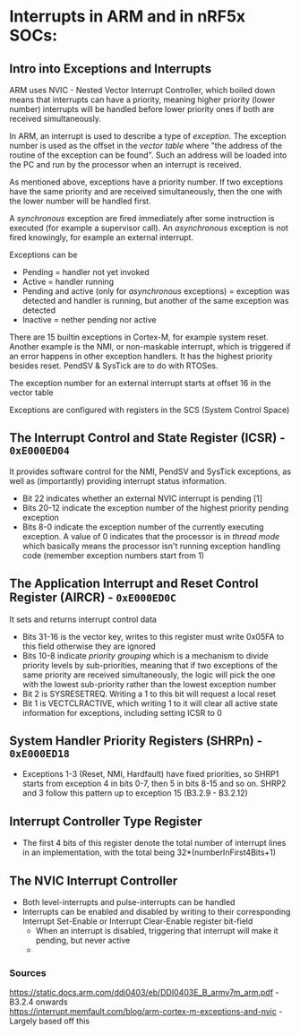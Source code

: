 # Interrupts in ARM and in nRF5x SOCs:
## Intro into Exceptions and Interrupts
ARM uses NVIC - Nested Vector Interrupt Controller, which boiled down means that interrupts can have a priority, meaning higher priority (lower number) interrupts will be handled before lower priority ones if both are received simultaneously.

In ARM, an interrupt is used to describe a type of _exception_. The exception number is used as the offset in the _vector table_ where "the address of the routine of the exception can be found". Such an address will be loaded into the PC and run by the processor when an interrupt is received.

As mentioned above, exceptions have a priority number. If two exceptions have the same priority and are  received simultaneously, then the one with the lower number will be handled first.

A _synchronous_ exception are fired immediately after some instruction is executed (for example a  supervisor call). An _asynchronous_ exception is not fired knowingly, for example an external interrupt.

Exceptions can be
- Pending = handler not yet invoked
- Active = handler running
- Pending and active (only for _asynchronous_ exceptions) = exception was detected and handler is running, but another of the same exception was detected
- Inactive = nether pending nor active

There are 15 builtin exceptions in Cortex-M, for example system reset. Another example is the NMI, or  non-maskable interrupt, which is triggered if an error happens in other exception handlers. It has the highest priority besides reset. PendSV & SysTick are to do with RTOSes.

The exception number for an external interrupt starts at offset 16 in the vector table

Exceptions are configured with registers in the SCS (System Control Space)

## The Interrupt Control and State Register (ICSR) - `0xE000ED04`
It provides software control for the NMI, PendSV and SysTick exceptions, as well as (importantly) providing interrupt status information.
- Bit 22 indicates whether an external NVIC interrupt is pending [1]
- Bits 20-12 indicate the exception number of the highest priority pending exception
- Bits 8-0 indicate the exception number of the currently executing exception. A value of 0 indicates that the processor is in _thread mode_ which basically means the processor isn't running exception handling code (remember exception numbers start from 1)

## The Application Interrupt and Reset Control Register (AIRCR) - `0xE000ED0C`
It sets and returns interrupt control data
- Bits 31-16 is the vector key, writes to this register must write 0x05FA to this field otherwise they are ignored
- Bits 10-8 indicate _priority grouping_ which is a mechanism to divide priority levels by sub-priorities, meaning that if two exceptions of the same priority are received simultaneously, the logic will pick the one with the lowest sub-priority rather than the lowest exception number
- Bit 2 is SYSRESETREQ. Writing a 1 to this bit will request a local reset
- Bit 1 is VECTCLRACTIVE, which writing 1 to it will clear all active state information for exceptions, including setting ICSR to 0

## System Handler Priority Registers (SHRPn) - `0xE000ED18`
- Exceptions 1-3 (Reset, NMI, Hardfault) have fixed priorities, so SHRP1 starts from exception 4 in bits 0-7, then 5 in bits 8-15 and so on. SHRP2 and 3 follow this pattern up to exception 15 (B3.2.9 - B3.2.12)

## Interrupt Controller Type Register
- The first 4 bits of this register denote the total number of interrupt lines in an implementation, with the total being 32*(numberInFirst4Bits+1)

## The NVIC Interrupt Controller
- Both level-interrupts and pulse-interrupts can be handled
- Interrupts can be enabled and disabled by writing to their corresponding Interrupt Set-Enable or Interrupt Clear-Enable register bit-field
  - When an interrupt is disabled, triggering that interrupt will make it pending, but never active
  - 



### Sources
https://static.docs.arm.com/ddi0403/eb/DDI0403E_B_armv7m_arm.pdf - B3.2.4 onwards  
https://interrupt.memfault.com/blog/arm-cortex-m-exceptions-and-nvic - Largely based off this
